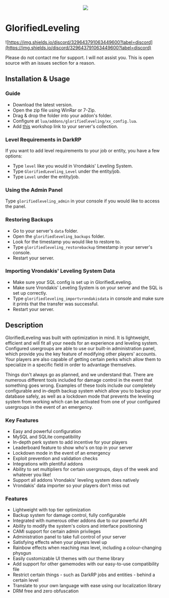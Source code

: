 
<p align="center"><a href="https://www.youtube.com/watch?v=BhuBHHfL_Ag"><img src="https://i.imgur.com/4CrNokY.png"></a></p>

# GlorifiedLeveling

![https://img.shields.io/discord/329643791063449600?label=discord](https://img.shields.io/discord/329643791063449600?label=discord)

Please do not contact me for support. I will not assist you. This is open source with an issues section for a reason.

## Installation & Usage

### Guide

- Download the latest version.
- Open the zip file using WinRar or 7-Zip.
- Drag & drop the folder into your addon's folder.
- Configure at `lua/addons/glorifiedleveling/xx_config.lua`.
- Add [this](https://steamcommunity.com/sharedfiles/filedetails/?id=2136144023) workshop link to your server's collection.

### Level Requirements in DarkRP

If you want to add level requirements to your job or entity, you have a few options:

- Type `level` like you would in Vrondakis' Leveling System.
- Type `GlorifiedLeveling_Level` under the entity/job.
- Type `Level` under the entity/job.

### Using the Admin Panel

Type `glorifiedleveling_admin` in your console if you would like to access the panel.

### Restoring Backups

- Go to your server's `data` folder.
- Open the `glorifiedleveling_backups` folder.
- Look for the timestamp you would like to restore to.
- Type `glorifiedleveling_restorebackup` timestamp in your server's console.
- Restart your server.

### Importing Vrondakis' Leveling System Data

- Make sure your SQL config is set up in GlorifiedLeveling.
- Make sure Vrondakis' Leveling System is on your server and the SQL is set up correctly.
- Type `glorifiedleveling_importvrondakisdata` in console and make sure it prints that the transfer was successful.
- Restart your server.

## Description

GlorifiedLeveling was built with optimization in mind. It is lightweight, efficient and will fit all your needs for an experience and leveling system. Configured usergroups are able to use our built-in administration panel, which provide you the key feature of modifying other players' accounts. Your players are also capable of getting certain perks which allow them to specialize in a specific field in order to advantage themselves.

Things don't always go as planned, and we understand that. There are numerous different tools included for damage control in the event that something goes wrong. Examples of these tools include our completely configurable and in-depth backup system which allow you to backup your database safely, as well as a lockdown mode that prevents the leveling system from working which can be activated from one of your configured usergroups in the event of an emergency.

### Key Features

- Easy and powerful configuration
- MySQL and SQLite compatibility
- In-depth perk system to add incentive for your players
- Leaderboard feature to show who's on top in your server
- Lockdown mode in the event of an emergency
- Exploit prevention and validation checks
- Integrations with plentiful addons
- Ability to set multipliers for certain usergroups, days of the week and whatever you like!
- Support all addons Vrondakis' leveling system does natively
- Vrondakis' data importer so your players don't miss out

### Features

- Lightweight with top tier optimization
- Backup system for damage control, fully configurable
- Integrated with numerous other addons due to our powerful API
- Ability to modify the system's colors and interface positioning
- CAMI support for certain admin privileges
- Administration panel to take full control of your server
- Satisfying effects when your players level up
- Rainbow effects when reaching max level, including a colour-changing physgun
- Easily customizable UI themes with our theme library
- Add support for other gamemodes with our easy-to-use compatibility file
- Restrict certain things - such as DarkRP jobs and entities - behind a certain level
- Translate to your own language with ease using our localization library
- DRM free and zero obfuscation